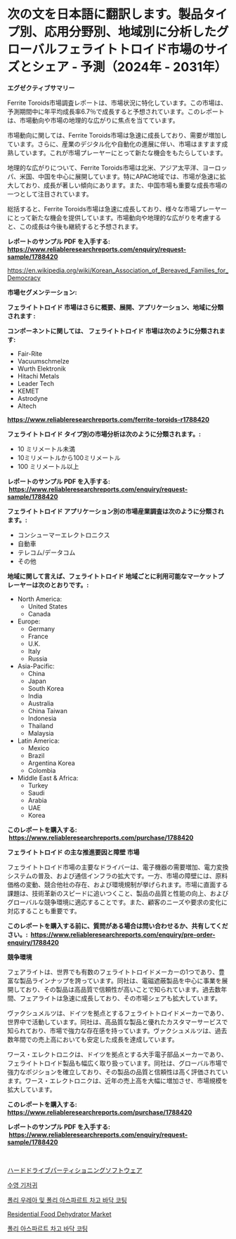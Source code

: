 <p><h1>次の文を日本語に翻訳します。製品タイプ別、応用分野別、地域別に分析したグローバルフェライトトロイド市場のサイズとシェア - 予測（2024年 - 2031年）</h1></p><p><strong>エグゼクティブサマリー</strong></p>
<p><p>Ferrite Toroids市場調査レポートは、市場状況に特化しています。この市場は、予測期間中に年平均成長率6.7％で成長すると予想されています。このレポートは、市場動向や市場の地理的な広がりに焦点を当てています。</p><p>市場動向に関しては、Ferrite Toroids市場は急速に成長しており、需要が増加しています。さらに、産業のデジタル化や自動化の進展に伴い、市場はますます成熟しています。これが市場プレーヤーにとって新たな機会をもたらしています。</p><p>地理的な広がりについて、Ferrite Toroids市場は北米、アジア太平洋、ヨーロッパ、米国、中国を中心に展開しています。特にAPAC地域では、市場が急速に拡大しており、成長が著しい傾向にあります。また、中国市場も重要な成長市場の一つとして注目されています。</p><p>総括すると、Ferrite Toroids市場は急速に成長しており、様々な市場プレーヤーにとって新たな機会を提供しています。市場動向や地理的な広がりを考慮すると、この成長は今後も継続すると予想されます。</p></p>
<p><strong>レポートのサンプル PDF を入手する: <a href="https://www.reliableresearchreports.com/enquiry/request-sample/1788420">https://www.reliableresearchreports.com/enquiry/request-sample/1788420</a></strong></p>
<p><a href="https://en.wikipedia.org/wiki/Korean_Association_of_Bereaved_Families_for_Democracy">https://en.wikipedia.org/wiki/Korean_Association_of_Bereaved_Families_for_Democracy</a></p>
<p><strong>市場セグメンテーション:</strong></p>
<p><strong> フェライトトロイド 市場はさらに概要、展開、アプリケーション、地域に分類されます :</strong></p>
<p><strong>コンポーネントに関しては、 フェライトトロイド 市場は次のように分類されます: &nbsp;</strong></p>
<p><ul><li>Fair-Rite</li><li>Vacuumschmelze</li><li>Wurth Elektronik</li><li>Hitachi Metals</li><li>Leader Tech</li><li>KEMET</li><li>Astrodyne</li><li>Altech</li></ul></p>
<p><strong><a href="https://www.reliableresearchreports.com/ferrite-toroids-r1788420">https://www.reliableresearchreports.com/ferrite-toroids-r1788420</a></strong></p>
<p><strong> フェライトトロイド タイプ別の市場分析は次のように分類されます。:</strong></p>
<p><ul><li>10 ミリメートル未満</li><li>10ミリメートルから100ミリメートル</li><li>100 ミリメートル以上</li></ul></p>
<p><strong>レポートのサンプル PDF を入手する: &nbsp;<a href="https://www.reliableresearchreports.com/enquiry/request-sample/1788420">https://www.reliableresearchreports.com/enquiry/request-sample/1788420</a></strong></p>
<p><strong> フェライトトロイド アプリケーション別の市場産業調査は次のように分類されます。:</strong></p>
<p><ul><li>コンシューマーエレクトロニクス</li><li>自動車</li><li>テレコム/データコム</li><li>その他</li></ul></p>
<p><strong>地域に関して言えば、フェライトトロイド 地域ごとに利用可能なマーケットプレーヤーは次のとおりです。:</strong></p>
<p><ul>
    <li>
        North America:
        <ul>
            <li>United States</li>
            <li>Canada</li>
        </ul>
    </li>
    <li>
        Europe:
        <ul>
            <li>Germany</li>
            <li>France</li>
            <li>U.K.</li>
            <li>Italy</li>
            <li>Russia</li>
        </ul>
    </li>
    <li>
        Asia-Pacific:
        <ul>
            <li>China</li>
            <li>Japan</li>
            <li>South Korea</li>
            <li>India</li>
            <li>Australia</li>
            <li>China Taiwan</li>
            <li>Indonesia</li>
            <li>Thailand</li>
            <li>Malaysia</li>
        </ul>
    </li>
    <li>
        Latin America:
        <ul>
            <li>Mexico</li>
            <li>Brazil</li>
            <li>Argentina Korea</li>
            <li>Colombia</li>
        </ul>
    </li>
    <li>
        Middle East & Africa:
        <ul>
            <li>Turkey</li>
            <li>Saudi</li>
            <li>Arabia</li>
            <li>UAE</li>
            <li>Korea</li>
        </ul>
    </li>
    </ul></p>
<p><strong>このレポートを購入する: &nbsp;<a href="https://www.reliableresearchreports.com/purchase/1788420">https://www.reliableresearchreports.com/purchase/1788420</a></strong></p>
<p><strong>フェライトトロイド の主な推進要因と障壁 市場</strong></p>
<p><p>フェライトトロイド市場の主要なドライバーは、電子機器の需要増加、電力変換システムの普及、および通信インフラの拡大です。一方、市場の障壁には、原料価格の変動、競合他社の存在、および環境規制が挙げられます。市場に直面する課題は、技術革新のスピードに追いつくこと、製品の品質と性能の向上、およびグローバルな競争環境に適応することです。また、顧客のニーズや要求の変化に対応することも重要です。</p></p>
<p><strong>このレポートを購入する前に、質問がある場合は問い合わせるか、共有してください。:&nbsp; <a href="https://www.reliableresearchreports.com/enquiry/pre-order-enquiry/1788420">https://www.reliableresearchreports.com/enquiry/pre-order-enquiry/1788420</a></strong></p>
<p><strong>競争環境</strong></p>
<p><p>フェアライトは、世界でも有数のフェライトトロイドメーカーの1つであり、豊富な製品ラインナップを誇っています。同社は、電磁遮蔽製品を中心に事業を展開しており、その製品は高品質で信頼性が高いことで知られています。過去数年間、フェアライトは急速に成長しており、その市場シェアも拡大しています。</p><p>ヴァクシュメルツは、ドイツを拠点とするフェライトトロイドメーカーであり、世界中で活動しています。同社は、高品質な製品と優れたカスタマーサービスで知られており、市場で強力な存在感を持っています。ヴァクシュメルツは、過去数年間での売上高においても安定した成長を達成しています。</p><p>ワース・エレクトロニクは、ドイツを拠点とする大手電子部品メーカーであり、フェライトトロイド製品も幅広く取り扱っています。同社は、グローバル市場で強力なポジションを確立しており、その製品の品質と信頼性は高く評価されています。ワース・エレクトロニクは、近年の売上高を大幅に増加させ、市場規模を拡大しています。</p></p>
<p><strong>このレポートを購入する: &nbsp; <a href="https://www.reliableresearchreports.com/purchase/1788420">https://www.reliableresearchreports.com/purchase/1788420</a></strong></p>
<p><strong>レポートのサンプル PDF を入手する: &nbsp;<a href="https://www.reliableresearchreports.com/enquiry/request-sample/1788420">https://www.reliableresearchreports.com/enquiry/request-sample/1788420</a></strong><strong></strong></p>
<p>&nbsp;</p>
<p><p><a href="https://medium.com/@rudysimonis2023/%E3%83%8F%E3%83%BC%E3%83%89%E3%83%89%E3%83%A9%E3%82%A4%E3%83%96%E5%88%86%E5%89%B2%E3%82%BD%E3%83%95%E3%83%88%E3%82%A6%E3%82%A7%E3%82%A2%E5%B8%82%E5%A0%B4%E5%88%86%E6%9E%90%E3%83%AC%E3%83%9D%E3%83%BC%E3%83%88-2024%E5%B9%B4%E3%81%8B%E3%82%892031%E5%B9%B4%E3%81%AE%E5%9C%B0%E5%9F%9F%E5%88%A5-%E3%82%BF%E3%82%A4%E3%83%97-%E3%82%AF%E3%83%A9%E3%82%A6%E3%83%89%E3%83%99%E3%83%BC%E3%82%B9-web%E3%83%99%E3%83%BC%E3%82%B9-%E3%82%A2%E3%83%97%E3%83%AA%E3%82%B1%E3%83%BC%E3%82%B7%E3%83%A7%E3%83%B3-%E5%A4%A7%E8%A6%8F%E6%A8%A1%E4%BC%81%E6%A5%AD-%E4%B8%AD%E5%B0%8F%E4%BC%81%E6%A5%AD-%E3%81%AB%E9%96%A2%E3%81%99%E3%82%8B%E3%82%B0%E3%83%AD%E3%83%BC%E3%83%90%E3%83%AB%E3%82%A4%E3%83%B3%E3%82%B5%E3%82%A4%E3%83%88-d4637820329f">ハードドライブパーティショニングソフトウェア</a></p><p><a href="https://github.com/ZacharyScthmitt4465/Market-Research-Report-List-3/blob/main/899195533778.md">수영 기저귀</a></p><p><a href="https://medium.com/@iarhbiqv81/2024%EB%85%84%EB%B6%80%ED%84%B0-2031%EB%85%84%EA%B9%8C%EC%A7%80%EC%9D%98-%ED%8F%B4%EB%A6%AC%EC%9A%B0%EB%A0%88%EC%95%84-%EB%B0%8F-%ED%8F%B4%EB%A6%AC%EC%95%84%EC%8A%A4%ED%8C%8C%EB%A5%B4%ED%8B%B1-%EC%B0%A8%EA%B3%A0-%EB%B0%94%EB%8B%A5-%EC%BD%94%ED%8C%85-%EC%8B%9C%EC%9E%A5-%EC%A0%90%EC%9C%A0%EC%9C%A8%EA%B3%BC-%EA%B2%BD%EC%9F%81%EC%A0%81-%EC%A7%80%ED%8F%89%EC%9D%84-%EC%A1%B0%EB%AA%85%ED%95%A9%EB%8B%88%EB%8B%A4-633980dda532">폴리 우레아 및 폴리 아스파르트 차고 바닥 코팅</a></p><p><a href="https://medium.com/@penelope.lee568/residential-food-dehydrator-market-size-share-analysis-growth-trends-forecasts-2024-2031-b5aec344aed9">Residential Food Dehydrator Market</a></p><p><a href="https://medium.com/@iarhbiqv81/%ED%8F%B4%EB%A6%AC%EC%95%84%EC%8A%A4%ED%8C%8C%ED%8B%B1-%EC%B0%A8%EA%B3%A0-%EB%B0%94%EB%8B%A5-%EC%BD%94%ED%8C%85-%EC%8B%9C%EC%9E%A5-2024%EB%85%84%EB%B6%80%ED%84%B0-2031%EB%85%84%EA%B9%8C%EC%A7%80%EC%9D%98-%EC%82%B0%EC%97%85-%ED%8A%B8%EB%A0%8C%EB%93%9C-%EB%B0%8F-%EC%98%88%EC%B8%A1-9954fbb443f4">폴리 아스파르트 차고 바닥 코팅</a></p></p>